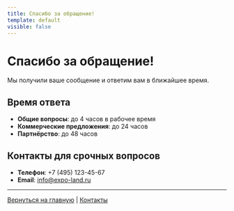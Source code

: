 ```yaml
---
title: Спасибо за обращение!
template: default
visible: false
---
```


# Спасибо за обращение!

Мы получили ваше сообщение и ответим вам в ближайшее время.

## Время ответа

- **Общие вопросы**: до 4 часов в рабочее время
- **Коммерческие предложения**: до 24 часов
- **Партнёрство**: до 48 часов

## Контакты для срочных вопросов

- **Телефон**: +7 (495) 123-45-67
- **Email**: info@expo-land.ru

---

[Вернуться на главную](/) | [Контакты](/kontakty) 